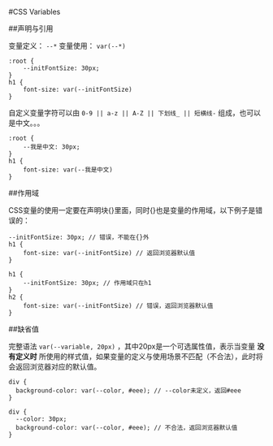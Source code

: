 #CSS Variables

##声明与引用

变量定义： `--*`
变量使用： `var(--*)`

```
:root {
    --initFontSize: 30px;
}
h1 {
    font-size: var(--initFontSize)
}
```

自定义变量字符可以由 `0-9 || a-z || A-Z || 下划线_ || 短横线-` 组成，也可以是中文。。。

```
:root {
    --我是中文: 30px;
}
h1 {
    font-size: var(--我是中文)
}
```

##作用域

CSS变量的使用一定要在声明块{}里面，同时{}也是变量的作用域，以下例子是错误的：

```
--initFontSize: 30px; // 错误，不能在{}外
h1 {
    font-size: var(--initFontSize) // 返回浏览器默认值
}
```

```
h1 {
    --initFontSize: 30px; // 作用域只在h1
}
h2 {
    font-size: var(--initFontSize) // 错误，返回浏览器默认值
}
```

##缺省值

完整语法 `var(--variable, 20px)` ，其中20px是一个可选属性值，表示当变量 **没有定义时** 所使用的样式值，如果变量的定义与使用场景不匹配（不合法），此时将会返回浏览器对应的默认值。

```
div {
  background-color: var(--color, #eee); // --color未定义，返回#eee
}
```

```
div {
  --color: 30px;
  background-color: var(--color, #eee); // 不合法，返回浏览器默认值
}
```